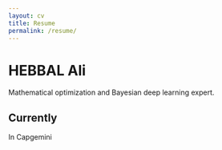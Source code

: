 ```yaml
---
layout: cv
title: Resume
permalink: /resume/
---
```


# HEBBAL Ali
Mathematical optimization and Bayesian deep learning expert.

## Currently
In Capgemini